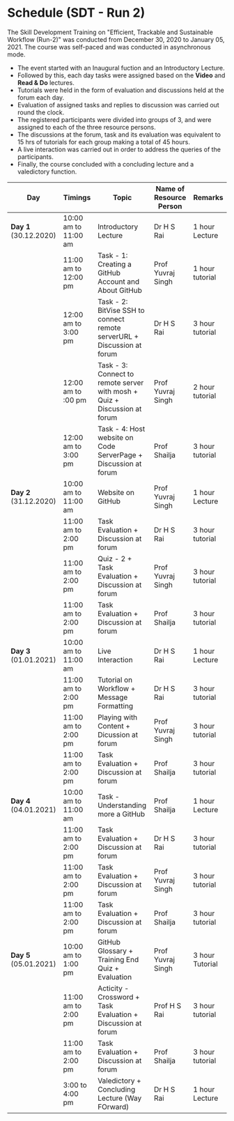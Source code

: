 # Schedule (SDT - Run 2)

The Skill Development Training on "Efficient, Trackable and Sustainable Workflow (Run-2)" was conducted from December 30, 2020 to January 05, 2021.
The course was self-paced and was conducted in asynchronous mode.  

 - The event started with an Inaugural fuction and an Introductory Lecture.
 - Followed by this, each day tasks were assigned based on the **Video** and **Read & Do** lectures. 
 - Tutorials were held in the form of evaluation and discussions held at the forum each day.
 - Evaluation of assigned tasks and replies to discussion was carried out round the clock.
 - The registered participants were divided into groups of 3, and were assigned to each of the three resource persons.
 - The discussions at the forum, task and its evaluation was equivalent to 15 hrs of tutorials for each group making a total of 45 hours.
 - A live interaction was carried out in order to address the queries of the participants.
 - Finally, the course concluded with a concluding lecture and a valedictory function.  

| Day |Timings | Topic | Name of Resource Person | Remarks |
| -- | -- | -- | -- | -- |
| **Day 1** (30.12.2020) |10:00 am to 11:00 am |  Introductory Lecture | Dr H S Rai | 1 hour Lecture |
|  |11:00 am to 12:00 pm | Task - 1: Creating a GitHub Account and About GitHub  | Prof Yuvraj Singh |  1 hour tutorial |
|  |12:00 am to 3:00 pm | Task - 2: BitVise SSH to connect remote serverURL + Discussion at forum  | Dr H S Rai | 3 hour tutorial|
|  |12:00 am to :00 pm | Task - 3: Connect to remote server with mosh  + Quiz + Discussion at forum    | Prof Yuvraj Singh | 2 hour tutorial|
|  |12:00 am to 3:00 pm | Task - 4: Host website on Code ServerPage  + Discussion at forum  | Prof Shailja | 3 hour tutorial|
| **Day 2** (31.12.2020)|10:00 am to 11:00 am |  Website on GitHub | Prof Yuvraj Singh | 1 hour Lecture|
|  |11:00 am to 2:00 pm | Task Evaluation + Discussion at forum  | Dr H S Rai | 3 hour tutorial|
|  |11:00 am to 2:00 pm | Quiz - 2 + Task Evaluation + Discussion at forum   | Prof Yuvraj Singh | 3 hour tutorial|
|  |11:00 am to 2:00 pm | Task Evaluation + Discussion at forum | Prof Shailja | 3 hour tutorial|
| **Day 3** (01.01.2021) |10:00 am to 11:00 am |  Live Interaction | Dr H S Rai | 1 hour Lecture|
|  |11:00 am to 2:00 pm | Tutorial on Workflow + Message Formatting | Dr H S Rai | 3 hour tutorial|
|  |11:00 am to 2:00 pm | Playing with Content + Dicussion at forum  | Prof Yuvraj Singh | 3 hour tutorial|
|  |11:00 am to 2:00 pm | Task Evaluation + Discussion at forum | Prof Shailja | 3 hour tutorial|
| **Day 4** (04.01.2021) |10:00 am to 11:00 am |  Task - Understanding more a GitHub| Prof Shailja | 1 hour Lecture|
|  |11:00 am to 2:00 pm | Task Evaluation + Discussion at forum  | Dr H S Rai | 3 hour tutorial|
|  |11:00 am to 2:00 pm | Task Evaluation + Discussion at forum  | Prof Yuvraj Singh | 3 hour tutorial|
|  |11:00 am to 2:00 pm | Task Evaluation + Discussion at forum | Prof Shailja | 3 hour tutorial|
| **Day 5** (05.01.2021) |10:00 am to 1:00 pm |  GitHub Glossary + Training End Quiz + Evaluation | Prof Yuvraj Singh | 3 hour Tutorial|
|  |11:00 am to 2:00 pm | Acticity - Crossword + Task Evaluation + Discussion at forum | Prof H S Rai | 3 hour tutorial|
|  |11:00 am to 2:00 pm | Task Evaluation + Discussion at forum  | Prof Shailja | 3 hour tutorial|
|  |3:00 to 4:00 pm | Valedictory + Concluding Lecture (Way FOrward)| Dr H S Rai | 1 hour Lecture|

